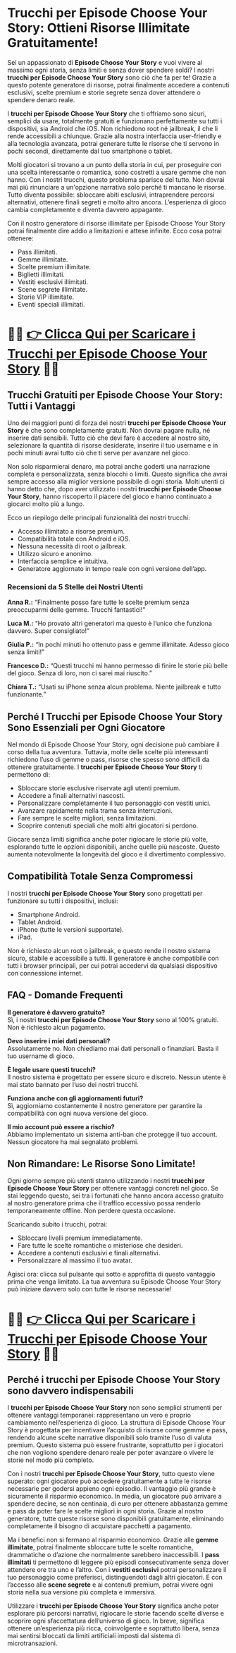 <h1>Trucchi per Episode Choose Your Story: Ottieni Risorse Illimitate Gratuitamente!</h1>

<p>Sei un appassionato di <strong>Episode Choose Your Story</strong> e vuoi vivere al massimo ogni storia, senza limiti e senza dover spendere soldi? I nostri <strong>trucchi per Episode Choose Your Story</strong> sono ciò che fa per te! Grazie a questo potente generatore di risorse, potrai finalmente accedere a contenuti esclusivi, scelte premium e storie segrete senza dover attendere o spendere denaro reale.</p>

<p>I <strong>trucchi per Episode Choose Your Story</strong> che ti offriamo sono sicuri, semplici da usare, totalmente gratuiti e funzionano perfettamente su tutti i dispositivi, sia Android che iOS. Non richiedono root né jailbreak, il che li rende accessibili a chiunque. Grazie alla nostra interfaccia user-friendly e alla tecnologia avanzata, potrai generare tutte le risorse che ti servono in pochi secondi, direttamente dal tuo smartphone o tablet.</p>

<p>Molti giocatori si trovano a un punto della storia in cui, per proseguire con una scelta interessante o romantica, sono costretti a usare gemme che non hanno. Con i nostri trucchi, questo problema sparisce del tutto. Non dovrai mai più rinunciare a un'opzione narrativa solo perché ti mancano le risorse. Tutto diventa possibile: sbloccare abiti esclusivi, intraprendere percorsi alternativi, ottenere finali segreti e molto altro ancora. L’esperienza di gioco cambia completamente e diventa davvero appagante.</p>

<p>Con il nostro generatore di risorse illimitate per Episode Choose Your Story potrai finalmente dire addio a limitazioni e attese infinite. Ecco cosa potrai ottenere:</p>

<ul>
  <li>Pass illimitati.</li>
  <li>Gemme illimitate.</li>
  <li>Scelte premium illimitate.</li>
  <li>Biglietti illimitati.</li>
  <li>Vestiti esclusivi illimitati.</li>
  <li>Scene segrete illimitate.</li>
  <li>Storie VIP illimitate.</li>
  <li>Eventi speciali illimitati.</li>
</ul>

# 🔴🔴 **[👉 Clicca Qui per Scaricare i Trucchi per Episode Choose Your Story](https://tinyurl.com/GiocaDoc)** 🔴🔴

<h2>Trucchi Gratuiti per Episode Choose Your Story: Tutti i Vantaggi</h2>

<p>Uno dei maggiori punti di forza dei nostri <strong>trucchi per Episode Choose Your Story</strong> è che sono completamente gratuiti. Non dovrai pagare nulla, né inserire dati sensibili. Tutto ciò che devi fare è accedere al nostro sito, selezionare la quantità di risorse desiderate, inserire il tuo username e in pochi minuti avrai tutto ciò che ti serve per avanzare nel gioco.</p>

<p>Non solo risparmierai denaro, ma potrai anche goderti una narrazione completa e personalizzata, senza blocchi o limiti. Questo significa che avrai sempre accesso alla miglior versione possibile di ogni storia. Molti utenti ci hanno detto che, dopo aver utilizzato i nostri <strong>trucchi per Episode Choose Your Story</strong>, hanno riscoperto il piacere del gioco e hanno continuato a giocarci molto più a lungo.</p>

<p>Ecco un riepilogo delle principali funzionalità dei nostri trucchi:</p>

<ul>
  <li>Accesso illimitato a risorse premium.</li>
  <li>Compatibilità totale con Android e iOS.</li>
  <li>Nessuna necessità di root o jailbreak.</li>
  <li>Utilizzo sicuro e anonimo.</li>
  <li>Interfaccia semplice e intuitiva.</li>
  <li>Generatore aggiornato in tempo reale con ogni versione dell’app.</li>
</ul>

<h3>Recensioni da 5 Stelle dei Nostri Utenti</h3>

<p><strong>Anna R.:</strong> “Finalmente posso fare tutte le scelte premium senza preoccuparmi delle gemme. Trucchi fantastici!”</p>
<p><strong>Luca M.:</strong> “Ho provato altri generatori ma questo è l’unico che funziona davvero. Super consigliato!”</p>
<p><strong>Giulia P.:</strong> “In pochi minuti ho ottenuto pass e gemme illimitate. Adesso gioco senza limiti!”</p>
<p><strong>Francesco D.:</strong> “Questi trucchi mi hanno permesso di finire le storie più belle del gioco. Senza di loro, non ci sarei mai riuscito.”</p>
<p><strong>Chiara T.:</strong> “Usati su iPhone senza alcun problema. Niente jailbreak e tutto funzionante.”</p>

<h2>Perché I Trucchi per Episode Choose Your Story Sono Essenziali per Ogni Giocatore</h2>

<p>Nel mondo di Episode Choose Your Story, ogni decisione può cambiare il corso della tua avventura. Tuttavia, molte delle scelte più interessanti richiedono l’uso di gemme o pass, risorse che spesso sono difficili da ottenere gratuitamente. I <strong>trucchi per Episode Choose Your Story</strong> ti permettono di:</p>

<ul>
  <li>Sbloccare storie esclusive riservate agli utenti premium.</li>
  <li>Accedere a finali alternativi nascosti.</li>
  <li>Personalizzare completamente il tuo personaggio con vestiti unici.</li>
  <li>Avanzare rapidamente nella trama senza interruzioni.</li>
  <li>Fare sempre le scelte migliori, senza limitazioni.</li>
  <li>Scoprire contenuti speciali che molti altri giocatori si perdono.</li>
</ul>

<p>Giocare senza limiti significa anche poter rigiocare le storie più volte, esplorando tutte le opzioni disponibili, anche quelle più nascoste. Questo aumenta notevolmente la longevità del gioco e il divertimento complessivo.</p>

<h2>Compatibilità Totale Senza Compromessi</h2>

<p>I nostri <strong>trucchi per Episode Choose Your Story</strong> sono progettati per funzionare su tutti i dispositivi, inclusi:</p>

<ul>
  <li>Smartphone Android.</li>
  <li>Tablet Android.</li>
  <li>iPhone (tutte le versioni supportate).</li>
  <li>iPad.</li>
</ul>

<p>Non è richiesto alcun root o jailbreak, e questo rende il nostro sistema sicuro, stabile e accessibile a tutti. Il generatore è anche compatibile con tutti i browser principali, per cui potrai accedervi da qualsiasi dispositivo con connessione internet.</p>

<h2>FAQ - Domande Frequenti</h2>

<p><strong>Il generatore è davvero gratuito?</strong><br>
Sì, i nostri <strong>trucchi per Episode Choose Your Story</strong> sono al 100% gratuiti. Non è richiesto alcun pagamento.</p>

<p><strong>Devo inserire i miei dati personali?</strong><br>
Assolutamente no. Non chiediamo mai dati personali o finanziari. Basta il tuo username di gioco.</p>

<p><strong>È legale usare questi trucchi?</strong><br>
Il nostro sistema è progettato per essere sicuro e discreto. Nessun utente è mai stato bannato per l’uso dei nostri trucchi.</p>

<p><strong>Funziona anche con gli aggiornamenti futuri?</strong><br>
Sì, aggiorniamo costantemente il nostro generatore per garantire la compatibilità con ogni nuova versione del gioco.</p>

<p><strong>Il mio account può essere a rischio?</strong><br>
Abbiamo implementato un sistema anti-ban che protegge il tuo account. Nessun giocatore ha mai segnalato problemi.</p>

<h2>Non Rimandare: Le Risorse Sono Limitate!</h2>

<p>Ogni giorno sempre più utenti stanno utilizzando i nostri <strong>trucchi per Episode Choose Your Story</strong> per ottenere vantaggi concreti nel gioco. Se stai leggendo questo, sei tra i fortunati che hanno ancora accesso gratuito al nostro generatore prima che il traffico eccessivo possa renderlo temporaneamente offline. Non perdere questa occasione.</p>

<p>Scaricando subito i trucchi, potrai:</p>

<ul>
  <li>Sbloccare livelli premium immediatamente.</li>
  <li>Fare tutte le scelte romantiche o misteriose che desideri.</li>
  <li>Accedere a contenuti esclusivi e finali alternativi.</li>
  <li>Personalizzare al massimo il tuo avatar.</li>
</ul>

<p>Agisci ora: clicca sul pulsante qui sotto e approfitta di questo vantaggio prima che venga limitato. La tua avventura su Episode Choose Your Story può iniziare davvero solo con tutte le risorse necessarie!</p>

# 🔴🔴 **[👉 Clicca Qui per Scaricare i Trucchi per Episode Choose Your Story](https://tinyurl.com/GiocaDoc)** 🔴🔴

<h2>Perché i trucchi per Episode Choose Your Story sono davvero indispensabili</h2>

<p>I <strong>trucchi per Episode Choose Your Story</strong> non sono semplici strumenti per ottenere vantaggi temporanei: rappresentano un vero e proprio cambiamento nell’esperienza di gioco. La struttura di Episode Choose Your Story è progettata per incentivare l’acquisto di risorse come gemme e pass, rendendo alcune scelte narrative disponibili solo tramite l’uso di valuta premium. Questo sistema può essere frustrante, soprattutto per i giocatori che non vogliono spendere denaro reale per poter avanzare o vivere le storie nel modo più completo.</p>

<p>Con i nostri <strong>trucchi per Episode Choose Your Story</strong>, tutto questo viene superato: ogni giocatore può accedere gratuitamente a tutte le risorse necessarie per godersi appieno ogni episodio. Il vantaggio più grande è sicuramente il risparmio economico. In media, un giocatore può arrivare a spendere decine, se non centinaia, di euro per ottenere abbastanza gemme e pass da poter fare le scelte migliori in ogni storia. Grazie al nostro generatore, tutte queste risorse sono disponibili gratuitamente, eliminando completamente il bisogno di acquistare pacchetti a pagamento.</p>

<p>Ma i benefici non si fermano al risparmio economico. Grazie alle <strong>gemme illimitate</strong>, potrai finalmente sbloccare tutte le scelte romantiche, drammatiche o d’azione che normalmente sarebbero inaccessibili. I <strong>pass illimitati</strong> ti permettono di leggere più episodi consecutivamente senza dover attendere ore tra uno e l’altro. Con i <strong>vestiti esclusivi</strong> potrai personalizzare il tuo personaggio come preferisci, distinguendoti dagli altri giocatori. E con l’accesso alle <strong>scene segrete</strong> e ai contenuti premium, potrai vivere ogni storia nella sua versione più completa e immersiva.</p>

<p>Utilizzare i <strong>trucchi per Episode Choose Your Story</strong> significa anche poter esplorare più percorsi narrativi, rigiocare le storie facendo scelte diverse e scoprire ogni sfaccettatura dell’universo di gioco. In breve, significa ottenere un’esperienza più ricca, coinvolgente e soprattutto libera, senza mai sentirsi bloccati da limiti artificiali imposti dal sistema di microtransazioni.</p>

